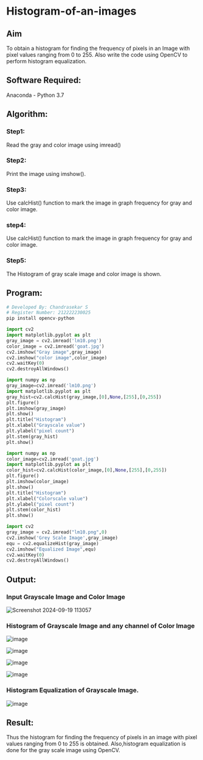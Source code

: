 # Histogram-of-an-images
## Aim
To obtain a histogram for finding the frequency of pixels in an Image with pixel values ranging from 0 to 255. Also write the code using OpenCV to perform histogram equalization.

## Software Required:
Anaconda - Python 3.7

## Algorithm:
### Step1:
Read the gray and color image using imread()

### Step2:
Print the image using imshow().
### Step3:
Use calcHist() function to mark the image in graph frequency for gray and color image.

### step4:
Use calcHist() function to mark the image in graph frequency for gray and color image.

### Step5:
The Histogram of gray scale image and color image is shown.


## Program:
```python
# Developed By: Chandrasekar S
# Register Number: 212222230025
pip install opencv-python

import cv2
import matplotlib.pyplot as plt
gray_image = cv2.imread('lm10.png')
color_image = cv2.imread('goat.jpg')
cv2.imshow("Gray image",gray_image)
cv2.imshow("color image",color_image)
cv2.waitKey(0)
cv2.destroyAllWindows()

import numpy as np
gray_image=cv2.imread('lm10.png')
import matplotlib.pyplot as plt 
gray_hist=cv2.calcHist(gray_image,[0],None,[255],[0,255])
plt.figure()
plt.imshow(gray_image)
plt.show()
plt.title("Histogram")
plt.xlabel("Grayscale value")
plt.ylabel("pixel count")
plt.stem(gray_hist)
plt.show()

import numpy as np
color_image=cv2.imread('goat.jpg')
import matplotlib.pyplot as plt 
color_hist=cv2.calcHist(color_image,[0],None,[255],[0,255])
plt.figure()
plt.imshow(color_image)
plt.show()
plt.title("Histogram")
plt.xlabel("Colorscale value")
plt.ylabel("pixel count")
plt.stem(color_hist)
plt.show()

import cv2
gray_image = cv2.imread("lm10.png",0)
cv2.imshow('Grey Scale Image',gray_image)
equ = cv2.equalizeHist(gray_image)
cv2.imshow("Equalized Image",equ)
cv2.waitKey(0)
cv2.destroyAllWindows()
```
## Output:
### Input Grayscale Image and Color Image

![Screenshot 2024-09-19 113057](https://github.com/user-attachments/assets/13a077c9-868c-41c5-9c5d-ba4151c2a52f)
### Histogram of Grayscale Image and any channel of Color Image

![image](https://github.com/user-attachments/assets/abad8c2c-9128-4286-877d-a9454528a8b8)

![image](https://github.com/user-attachments/assets/af98b0d9-a1d7-4d65-a247-30b25f19bfdf)

![image](https://github.com/user-attachments/assets/f1a38d39-3a36-40f5-948d-9ce4ccb55fdb)

![image](https://github.com/user-attachments/assets/a5f39ece-3d35-46a9-a176-e5c44bc89008)
### Histogram Equalization of Grayscale Image.

![image](https://github.com/user-attachments/assets/45f7cca3-efc7-4ce2-a299-6c076ad829b2)

## Result: 
Thus the histogram for finding the frequency of pixels in an image with pixel values ranging from 0 to 255 is obtained. Also,histogram equalization is done for the gray scale image using OpenCV.
